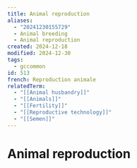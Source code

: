 ```yaml
---
title: Animal reproduction
aliases:
  - "20241230155729"
  - Animal breeding
  - Animal reproduction
created: 2024-12-18
modified: 2024-12-30
tags:
  - gccommon
id: 513
french: Reproduction animale
relatedTerm:
  - "[[Animal husbandry]]"
  - "[[Animals]]"
  - "[[Fertility]]"
  - "[[Reproductive technology]]"
  - "[[Semen]]"
---
```

# Animal reproduction
